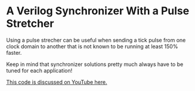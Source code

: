 # A Verilog Synchronizer With a Pulse Stretcher

Using a pulse strecher can be useful when sending a tick pulse
from one clock domain to another that is not known to be running 
at least 150% faster.

Keep in mind that synchronizer solutions pretty much always have to 
be tuned for each application!

[This code is discussed on YouTube here.](https://youtu.be/-040qY1DETM)
